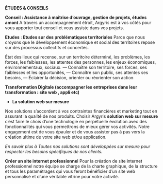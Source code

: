 **ÉTUDES & CONSEILS**

**Conseil : Assistance à maîtrise d’ouvrage, gestion de projets, études amont**
A travers un accompagnement étroit, Argyris est à vos côtés pour vous apporter tout conseil et vous assiste dans vos projets.

**Etudes : Etudes sur des problématiques territoriales**
Parce que nous croyons que le développement économique et social des territoires repose sur des processus collectifs et concertés.

État des lieux qui recense, sur un territoire déterminé, les problèmes, les forces, les faiblesses, les attentes des personnes, les enjeux économiques, environnementaux, sociaux.
— Connaître son territoire, ses forces, ses faiblesses
et les opportunités,
— Connaître son public, ses attentes ses besoins,
— Éclairer la décision, orienter ou réorienter son action

**Transformation Digitale (accompagner les entreprises dans leur transformation : site web , appli etc)**

- **La  solution web sur mesure**

Nos solutions s’accordent à vos contraintes financières et marketing tout en assurant la qualité de nos produits. Choisir Argyris  **solution web sur mesure** c’est faire le chois d’une technologie en perpétuelle évolution avec des fonctionnalités qui vous permettrons de mieux gérer vos activités. Notre engagement est de vous épauler et de vous assister pas à pas vers la création ultime de votre site web et/ou application.

*En savoir plus à*
*Toutes nos solutions sont développées sur mesure pour respecter les besoins spécifiques de nos clients.*

**Créer un site internet professionnel**
Pour la création de site internet professionnel notre équipe se charge de la charte graphique, de la structure et tous les paramétrages qui vous feront bénéficier d’un site web personnalisé et d’une véritable vitrine pour votre activité.

<!--stackedit_data:
eyJoaXN0b3J5IjpbMTE3NzUyMzQ5Nyw3MzA5OTgxMTZdfQ==
-->